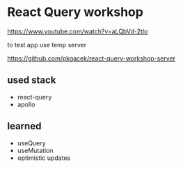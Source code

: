 # React Query workshop
https://www.youtube.com/watch?v=aLQbVd-2tIo

to test app use temp server 

https://github.com/pkgacek/react-query-workshop-server

## used stack

- react-query
- apollo

## learned

- useQuery
- useMutation
- optimistic updates
